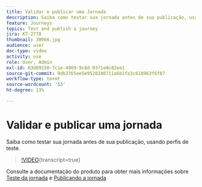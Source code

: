 ```yaml
---
title: Validar e publicar uma Jornada
description: Saiba como testar sua jornada antes de sua publicação, usando perfis de teste.
feature: Journeys
topics: Test and publish a journey
jira: KT-2778
thumbnail: 30066.jpg
audience: user
doc-type: video
activity: use
role: User, Admin
exl-id: 63d89150-7c1e-4869-9c8d-0371e0c82ee1
source-git-commit: 9db2765ee5e9520280711a6b1fe3c618963f6f87
workflow-type: tm+mt
source-wordcount: '53'
ht-degree: 13%

---
```


# Validar e publicar uma jornada

Saiba como testar sua jornada antes de sua publicação, usando perfis de teste.

>[!VIDEO](https://video.tv.adobe.com/v/30066?learn=on){transcript=true}

Consulte a documentação do produto para obter mais informações sobre [Teste da jornada](https://experienceleague.adobe.com/docs/journeys/using/building-journeys/testing-the-journey.html)
e [Publicando a jornada](https://experienceleague.adobe.com/docs/journeys/using/building-journeys/publishing-the-journey.html)
